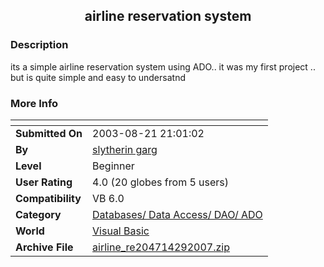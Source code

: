 ﻿<div align="center">

## airline reservation system


</div>

### Description

its a simple airline reservation system using ADO.. it was my first project .. but is quite simple and easy to undersatnd
 
### More Info
 


<span>             |<span>
---                |---
**Submitted On**   |2003-08-21 21:01:02
**By**             |[slytherin garg](https://github.com/Planet-Source-Code/PSCIndex/blob/master/ByAuthor/slytherin-garg.md)
**Level**          |Beginner
**User Rating**    |4.0 (20 globes from 5 users)
**Compatibility**  |VB 6\.0
**Category**       |[Databases/ Data Access/ DAO/ ADO](https://github.com/Planet-Source-Code/PSCIndex/blob/master/ByCategory/databases-data-access-dao-ado__1-6.md)
**World**          |[Visual Basic](https://github.com/Planet-Source-Code/PSCIndex/blob/master/ByWorld/visual-basic.md)
**Archive File**   |[airline\_re204714292007\.zip](https://github.com/Planet-Source-Code/slytherin-garg-airline-reservation-system__1-67830/archive/master.zip)








